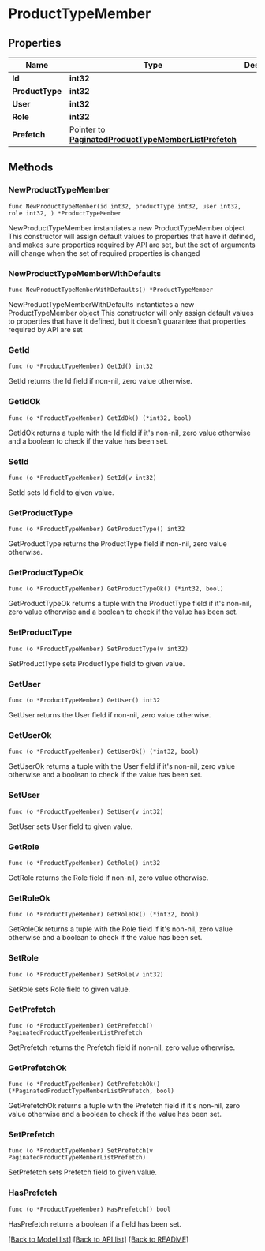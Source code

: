 # ProductTypeMember

## Properties

Name | Type | Description | Notes
------------ | ------------- | ------------- | -------------
**Id** | **int32** |  | [readonly] 
**ProductType** | **int32** |  | 
**User** | **int32** |  | 
**Role** | **int32** |  | 
**Prefetch** | Pointer to [**PaginatedProductTypeMemberListPrefetch**](PaginatedProductTypeMemberListPrefetch.md) |  | [optional] 

## Methods

### NewProductTypeMember

`func NewProductTypeMember(id int32, productType int32, user int32, role int32, ) *ProductTypeMember`

NewProductTypeMember instantiates a new ProductTypeMember object
This constructor will assign default values to properties that have it defined,
and makes sure properties required by API are set, but the set of arguments
will change when the set of required properties is changed

### NewProductTypeMemberWithDefaults

`func NewProductTypeMemberWithDefaults() *ProductTypeMember`

NewProductTypeMemberWithDefaults instantiates a new ProductTypeMember object
This constructor will only assign default values to properties that have it defined,
but it doesn't guarantee that properties required by API are set

### GetId

`func (o *ProductTypeMember) GetId() int32`

GetId returns the Id field if non-nil, zero value otherwise.

### GetIdOk

`func (o *ProductTypeMember) GetIdOk() (*int32, bool)`

GetIdOk returns a tuple with the Id field if it's non-nil, zero value otherwise
and a boolean to check if the value has been set.

### SetId

`func (o *ProductTypeMember) SetId(v int32)`

SetId sets Id field to given value.


### GetProductType

`func (o *ProductTypeMember) GetProductType() int32`

GetProductType returns the ProductType field if non-nil, zero value otherwise.

### GetProductTypeOk

`func (o *ProductTypeMember) GetProductTypeOk() (*int32, bool)`

GetProductTypeOk returns a tuple with the ProductType field if it's non-nil, zero value otherwise
and a boolean to check if the value has been set.

### SetProductType

`func (o *ProductTypeMember) SetProductType(v int32)`

SetProductType sets ProductType field to given value.


### GetUser

`func (o *ProductTypeMember) GetUser() int32`

GetUser returns the User field if non-nil, zero value otherwise.

### GetUserOk

`func (o *ProductTypeMember) GetUserOk() (*int32, bool)`

GetUserOk returns a tuple with the User field if it's non-nil, zero value otherwise
and a boolean to check if the value has been set.

### SetUser

`func (o *ProductTypeMember) SetUser(v int32)`

SetUser sets User field to given value.


### GetRole

`func (o *ProductTypeMember) GetRole() int32`

GetRole returns the Role field if non-nil, zero value otherwise.

### GetRoleOk

`func (o *ProductTypeMember) GetRoleOk() (*int32, bool)`

GetRoleOk returns a tuple with the Role field if it's non-nil, zero value otherwise
and a boolean to check if the value has been set.

### SetRole

`func (o *ProductTypeMember) SetRole(v int32)`

SetRole sets Role field to given value.


### GetPrefetch

`func (o *ProductTypeMember) GetPrefetch() PaginatedProductTypeMemberListPrefetch`

GetPrefetch returns the Prefetch field if non-nil, zero value otherwise.

### GetPrefetchOk

`func (o *ProductTypeMember) GetPrefetchOk() (*PaginatedProductTypeMemberListPrefetch, bool)`

GetPrefetchOk returns a tuple with the Prefetch field if it's non-nil, zero value otherwise
and a boolean to check if the value has been set.

### SetPrefetch

`func (o *ProductTypeMember) SetPrefetch(v PaginatedProductTypeMemberListPrefetch)`

SetPrefetch sets Prefetch field to given value.

### HasPrefetch

`func (o *ProductTypeMember) HasPrefetch() bool`

HasPrefetch returns a boolean if a field has been set.


[[Back to Model list]](../README.md#documentation-for-models) [[Back to API list]](../README.md#documentation-for-api-endpoints) [[Back to README]](../README.md)


